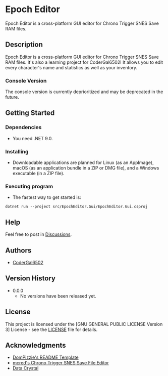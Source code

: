 # Epoch Editor

Epoch Editor is a cross-platform GUI editor for Chrono Trigger SNES Save RAM files.

## Description

Epoch Editor is a cross-platform GUI editor for Chrono Trigger SNES Save RAM files. It's also a learning project for CoderGal6502! It allows you to edit every character's name and statistics as well as your inventory.

### Console Version

The console version is currently deprioritized and may be deprecated in the future.

## Getting Started

### Dependencies

* You need .NET 9.0.

### Installing

* Downloadable applications are planned for Linux (as an AppImage), macOS (as an application bundle in a ZIP or DMG file), and a Windows executable (in a ZIP file).

### Executing program

* The fastest way to get started is:
```
dotnet run --project src/EpochEditor.Gui/EpochEditor.Gui.csproj
```

## Help

Feel free to post in [Discussions](https://github.com/codergal6502/EpochEditor/discussions).

## Authors

* [CoderGal6502](https://github.com/codergal6502)

## Version History

* 0.0.0
    * No versions have been released yet.

## License

This project is licensed under the [GNU GENERAL PUBLIC LICENSE Version 3] License - see the [LICENSE](https://github.com/codergal6502/EpochEditor/blob/main/LICENSE) file for details.

## Acknowledgments

* [DomPizzie's README Template](https://gist.github.com/DomPizzie/7a5ff55ffa9081f2de27c315f5018afc)
* [mcred's Chrono Trigger SNES Save File Editor](https://github.com/mcred/chrono-trigger-save-editor)
* [Data Crystal](https://datacrystal.tcrf.net/w/index.php?title=Chrono_Trigger_(SNES)/RAM_map)
